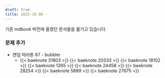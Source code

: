 ```yaml
---
draft: true
title: 2025-10-06
---
```


기존 mdbook 버전에 올렸던 문서들을 옮기고 있습니다.

<!--more-->

### 문제 추가

* 랜덤 마라톤 67 - bubbler
  * {{< baeknote 31803 >}} {{< baeknote 20333 >}} {{< baeknote 18102 >}} {{< baeknote 1265 >}} {{< baeknote 24458 >}} {{< baeknote 28254 >}} {{< baeknote 5889 >}} {{< baeknote 27675 >}}
